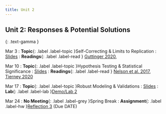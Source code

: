 ```yaml
---
title: Unit 2
---
```


## Unit 2: Responses & Potential Solutions 
{: .text-gamma }


Mar 3
: **Topic**{: .label .label-topic }Self-Correcting & Limits to Replication
  : [Slides](#)
: **Readings**{: .label .label-read }
[Guttinger 2020](https://link.springer.com/article/10.1007/s13194-019-0269-1), 


Mar 10
: **Topic**{: .label .label-topic }Hypothesis Testing & Statistical Significance
  : [Slides](#)
: **Readings**{: .label .label-read }
[Nelson et al. 2017](https://www.annualreviews.org/doi/pdf/10.1146/annurev-psych-122216-011836), 
[Tierney 2020](https://reader.elsevier.com/reader/sd/pii/S0749597820303678?token=F5918493C95E662ED6713F5B46C8CFD0B5682403FE9A9FCD26F834B2705CF4E000C45F38F372C9A9CB0F6F5FF588DBAE)


Mar 17
: **Topic**{: .label .label-topic }Robust Modeling & Validations
  : [Slides](#)
: **Lab**{: .label .label-lab }[Demo/Lab 2]()


Mar 24
: **No Meeting**{: .label .label-grey }Spring Break
: **Assignment**{: .label .label-hw }[Reflection 3]() (Due DATE)
